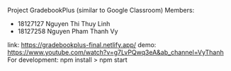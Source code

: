 Project GradebookPlus (similar to Google Classroom)
Members:
- 18127127 Nguyen Thi Thuy Linh
- 18127258 Nguyen Pham Thanh Vy

link: https://gradebookplus-final.netlify.app/
demo: https://www.youtube.com/watch?v=g7LvPQwq3eA&ab_channel=VyThanh
For development: npm install > npm start
